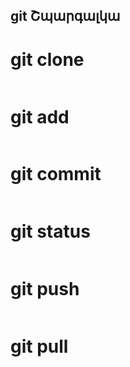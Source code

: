 git Շպարգալկա
-------------

# git clone

```shell
```

# git add 

```shell
```

# git commit
```shell
```

# git status
```shell
```

# git push
```shell
```

# git pull
```shell
```
